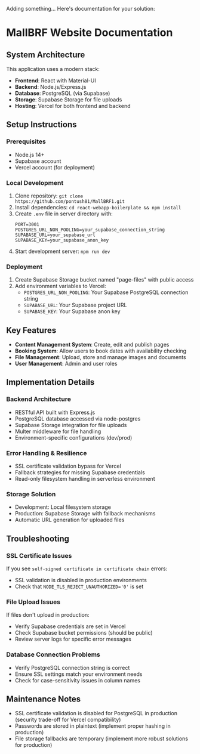 Adding something...
Here's documentation for your solution:

# MallBRF Website Documentation

## System Architecture

This application uses a modern stack:
- **Frontend**: React with Material-UI
- **Backend**: Node.js/Express.js 
- **Database**: PostgreSQL (via Supabase)
- **Storage**: Supabase Storage for file uploads
- **Hosting**: Vercel for both frontend and backend

## Setup Instructions

### Prerequisites
- Node.js 14+
- Supabase account
- Vercel account (for deployment)

### Local Development
1. Clone repository: `git clone https://github.com/pontush81/MallBRF1.git`
2. Install dependencies: `cd react-webapp-boilerplate && npm install`
3. Create `.env` file in server directory with:
   ```
   PORT=3001
   POSTGRES_URL_NON_POOLING=your_supabase_connection_string
   SUPABASE_URL=your_supabase_url
   SUPABASE_KEY=your_supabase_anon_key
   ```
4. Start development server: `npm run dev`

### Deployment
1. Create Supabase Storage bucket named "page-files" with public access
2. Add environment variables to Vercel:
   - `POSTGRES_URL_NON_POOLING`: Your Supabase PostgreSQL connection string
   - `SUPABASE_URL`: Your Supabase project URL
   - `SUPABASE_KEY`: Your Supabase anon key

## Key Features

- **Content Management System**: Create, edit and publish pages
- **Booking System**: Allow users to book dates with availability checking
- **File Management**: Upload, store and manage images and documents
- **User Management**: Admin and user roles

## Implementation Details

### Backend Architecture
- RESTful API built with Express.js
- PostgreSQL database accessed via node-postgres
- Supabase Storage integration for file uploads
- Multer middleware for file handling
- Environment-specific configurations (dev/prod)

### Error Handling & Resilience
- SSL certificate validation bypass for Vercel
- Fallback strategies for missing Supabase credentials
- Read-only filesystem handling in serverless environment

### Storage Solution
- Development: Local filesystem storage
- Production: Supabase Storage with fallback mechanisms
- Automatic URL generation for uploaded files

## Troubleshooting

### SSL Certificate Issues
If you see `self-signed certificate in certificate chain` errors:
- SSL validation is disabled in production environments
- Check that `NODE_TLS_REJECT_UNAUTHORIZED='0'` is set

### File Upload Issues
If files don't upload in production:
- Verify Supabase credentials are set in Vercel
- Check Supabase bucket permissions (should be public)
- Review server logs for specific error messages

### Database Connection Problems
- Verify PostgreSQL connection string is correct
- Ensure SSL settings match your environment needs
- Check for case-sensitivity issues in column names

## Maintenance Notes

- SSL certificate validation is disabled for PostgreSQL in production (security trade-off for Vercel compatibility)
- Passwords are stored in plaintext (implement proper hashing in production)
- File storage fallbacks are temporary (implement more robust solutions for production)
